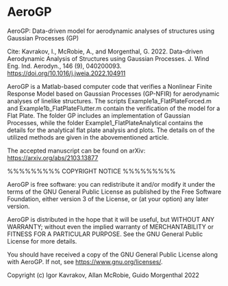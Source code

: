 # AeroGP
AeroGP: Data-driven model for aerodynamic analyses of structures using Gaussian Processes (GP)

Cite:
Kavrakov, I., McRobie, A., and Morgenthal, G. 2022. Data-driven Aerodynamic Analysis of Structures using Gaussian Processes. J. Wind Eng. Ind. Aerodyn., 146 (9), 040200093. https://doi.org/10.1016/j.jweia.2022.104911

AeroGP is a Matlab-based computer code that verifies a Nonlinear Finite Response Model based on Gaussian Processes (GP-NFIR) for aerodynamic analyses of linelike structures.
The scripts Example1a_FlatPlateForced.m and Example1b_FlatPlateFlutter.m contain the verification of the model for a Flat Plate.
The folder GP includes an implementation of Gaussian Processes, while the folder Example1_FlatPlateAnalytical contains the details for the analytical flat plate analysis and plots.
The details on of the utilized methods are given in the abovementioned article.

The accepted manuscript can be found on arXiv:
https://arxiv.org/abs/2103.13877

%%%%%%%%% COPYRIGHT NOTICE %%%%%%%%% 

AeroGP is free software: you can redistribute it and/or modify
it under the terms of the GNU General Public License as published by
the Free Software Foundation, either version 3 of the License, or
(at your option) any later version.

AeroGP is distributed in the hope that it will be useful,
but WITHOUT ANY WARRANTY; without even the implied warranty of
MERCHANTABILITY or FITNESS FOR A PARTICULAR PURPOSE.  See the
GNU General Public License for more details.

You should have received a copy of the GNU General Public License
along with AeroGP.  If not, see <https://www.gnu.org/licenses/>.
    
Copyright (c) Igor Kavrakov, Allan McRobie, Guido Morgenthal 2022
